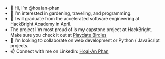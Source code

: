 - 👋 Hi, I’m @hoaian-phan
- 👀 I’m interested in gardening, traveling, and programming.
- 🌱 I will graduate from the accelerated software engineering at HackBright Academy in April.
- The project I'm most proud of is my capstone project at HackBright. Make sure you check it out at <a href="https://github.com/hoaian-phan/project-playdate-birdies">Playdate Birdies</a>
- 💞️ I’m looking to collaborate on web development or Python / JavaScript projects.
- 📫 Connect with me on LinkedIn: <a href="https://www.linkedin.com/in/hoai-an-phan/">Hoai-An Phan</a>

<!---
hoaian-phan/hoaian-phan is a ✨ special ✨ repository because its `README.md` (this file) appears on your GitHub profile.
You can click the Preview link to take a look at your changes.
--->
